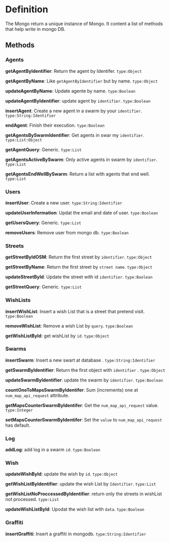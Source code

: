 # Definition

The Mongo return a unique instance of Mongo. It content a list of methods that help write in mongo DB.

## Methods


### Agents

**getAgentByIdentifier**: Return the agent by Identifer. `type:Object`

**getAgentByName**: Like  `getAgentByIdentifier` but by name. `type:Object`

**updateAgentByName**: Update agente by name. `type:Boolean`

**updateAgentByIdentifier**: update agent by `identifier`. `type:Boolean`

**insertAgent**: Create a new agent in a swarm by your `identifier`. `type:String:Identifier`

**endAgent**: Finish their execution. `type:Boolean`

**getAgentsBySwarmIdentifier**: Get agents in swar my `identifier`. `type:List:Object`

**getAgentQuery**: Generic. `type:List`

**getAgentsActiveBySwarm**: Only active agents in swarm by `identifier`. `type:List`

**getAgentsEndWellBySwarm**: Return a list with agents that end well. `type:List`


### Users

**insertUser**: Create a new user. `type:String:Identifier`

**updateUserInformation**: Updat the email and date of user. `type:Boolean`

**getUsersQuery**: Generic. `type:List`

**removeUsers**: Remove user from mongo db. `type:Boolean`


### Streets

**getStreetByIdOSM**: Return the first street by `identifier`. `type:Object`

**getStreetByName**: Return the first street by `street name`. `type:Object`

**updateStreetById**: Update the street with id `identifier`. `type:Boolean`

**getStreetQuery**: Generic. `type:List`


### WishLists

**insertWishList**: Insert a wish List that is a street that pretend visit. `type:Boolean`

**removeWishList**: Remove a wish List by `query`. `type:Boolean`

**getWishListById**: get wishList by `id`. `type:Object`


### Swarms

**insertSwarm**: Insert a new swart at database . `type:String:Identifier`

**getSwarmByIdentifier**: Return the first object with `identifier` . `type:Object`

**updateSwarmByIdentifier**: update the swarm by `identifier`. `type:Boolean`

**countOneToMapsSwarmByIdentifer**: Sum (increments) one at `num_map_api_request` attribute.

**getMapsCounterSwarmByIdentifer**: Get the `num_map_api_request` value. `type:Integer`

**setMapsCounterSwarmByIdentifer**: Set the `value` to `num_map_api_request` has default.


### Log

**addLog**: add log in a swarm `id`. `type:Boolean`


### Wish

**updateWishById**: update the wish by `id`. `type:Object`

**getWishListByIdentifier**: update the wish List by `Identifier`. `type:List`

**getWishListNoProccessedByIdentifier**: return only the streets in wishList not processed. `type:List`

**updateWishListById**: Upodat the wish list with `data`. `type:Boolean`


### Graffiti

**insertGraffiti**: Insert a graffiti in mongodb. `type:String:Identifier`
